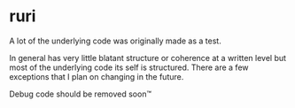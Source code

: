 # ruri
A lot of the underlying code was originally made as a test.

In general has very little blatant structure or coherence at a written level but most of the underlying code its self is structured. There are a few exceptions that I plan on changing in the future.

Debug code should be removed soon™
